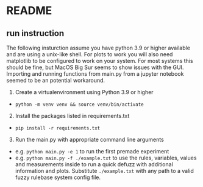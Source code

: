 # README

## run instruction

The following insturction assume you have python 3.9 or higher available and
are using a unix-like shell. For plots to work you will also need matplotlib
to be configured to work on your system. For most systems this should be fine, but
MacOS Big Sur seems to show issues with the GUI. Importing and running functions from
main.py from a jupyter notebook seemed to be an potential workaround.

1. Create a virtualenvironment using Python 3.9 or higher
  - `python -m venv venv && source venv/bin/activate`
2. Install the packages listed in requirements.txt
  - `pip install -r requirements.txt`
3. Run the main.py with appropriate command line arguments
  - e.g. `python main.py -e 1` to run the first premade experiment
  - e.g. `python main.py -f ./example.txt` to use the rules, variables, values and measurements inside to run a quick defuzz with additional information and plots. Substitute `./example.txt` with any path to a valid fuzzy rulebase system config file.